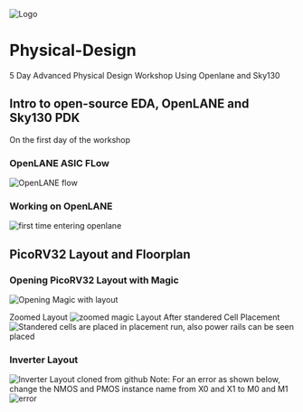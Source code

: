![Logo](https://user-images.githubusercontent.com/100471745/155844116-3cd2be63-bd70-424a-8bf1-34b06214d796.png)
# Physical-Design
5 Day Advanced Physical Design Workshop Using Openlane and Sky130
## Intro to open-source EDA, OpenLANE and Sky130 PDK
On the first day of the workshop
### OpenLANE ASIC FLow
![OpenLANE flow](https://user-images.githubusercontent.com/100471745/155844006-fe2d350a-6a33-4822-a4a8-17a2281993c5.png)

### Working on OpenLANE
![first time entering openlane](https://user-images.githubusercontent.com/100471745/155844418-5191b653-38de-4655-a424-a22d548fa3a2.png)


## PicoRV32 Layout and Floorplan
### Opening PicoRV32 Layout with Magic
![Opening Magic with layout](https://user-images.githubusercontent.com/100471745/155844643-763a01aa-89f0-4ebe-be76-f183ff34a3e3.png)

Zoomed Layout
![zoomed magic](https://user-images.githubusercontent.com/100471745/155844721-ea3fea82-2655-4c7d-950e-70b05904aeb9.png)
Layout After standered Cell Placement
![Standered cells are placed in placement run, also power rails can be seen placed](https://user-images.githubusercontent.com/100471745/155844800-cee75976-c703-40ff-b8db-f61683a91264.png)

### Inverter Layout
![Inverter Layout cloned from github](https://user-images.githubusercontent.com/100471745/155844879-f1c081ae-ccf5-4d78-bf18-927e3fdbc174.png)
Note: For an error as shown below, change the NMOS and PMOS instance name from X0 and X1 to M0 and M1
![error](https://user-images.githubusercontent.com/100471745/155844933-7224e01a-624d-43b9-86da-39354faca56b.png)
